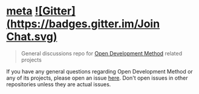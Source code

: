 # [meta](https://github.com/OpenDevelopmentMethod/meta/issues) [![Gitter](https://badges.gitter.im/Join Chat.svg)](https://gitter.im/OpenDevelopmentMethod/meta)

> General discussions repo for [Open Development Method](http://opendevelopmentmethod.org/) related projects

If you have any general questions regarding Open Development Method or any of its projects, please open an issue [here](https://github.com/OpenDevelopmentMethod/meta/issues). Don't open issues in other repositories unless they are actual issues.
